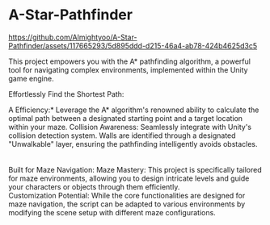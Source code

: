 # A-Star-Pathfinder
 
https://github.com/Almightyoo/A-Star-Pathfinder/assets/117665293/5d895ddd-d215-46a4-ab78-424b4625d3c5

This project empowers you with the A* pathfinding algorithm, a powerful tool for navigating complex environments, implemented within the Unity game engine.

Effortlessly Find the Shortest Path:

A Efficiency:* Leverage the A* algorithm's renowned ability to calculate the optimal path between a designated starting point and a target location within your maze.
Collision Awareness: Seamlessly integrate with Unity's collision detection system. Walls are identified through a designated "Unwalkable" layer, ensuring the pathfinding intelligently avoids obstacles.
<br>
<br>
<br>
Built for Maze Navigation:
Maze Mastery: This project is specifically tailored for maze environments, allowing you to design intricate levels and guide your characters or objects through them efficiently.
<br>
Customization Potential: While the core functionalities are designed for maze navigation, the script can be adapted to various environments by modifying the scene setup with different maze configurations.
